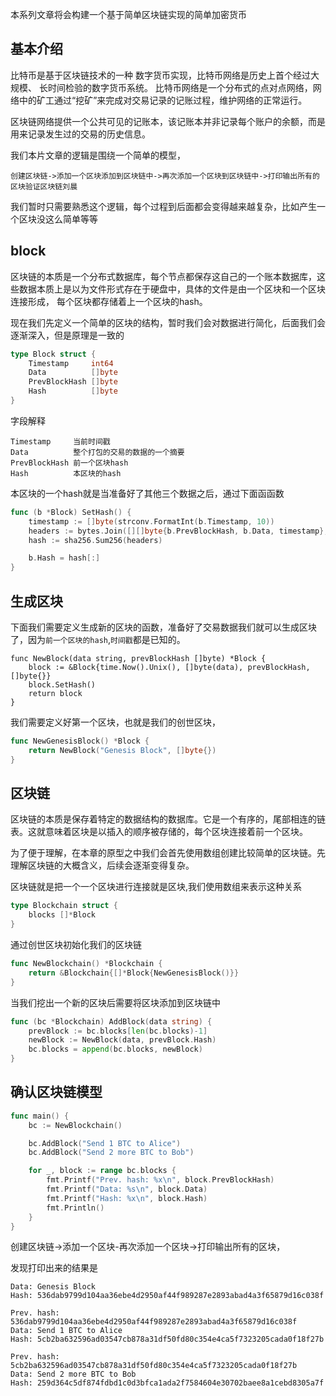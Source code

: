本系列文章将会构建一个基于简单区块链实现的简单加密货币




## 基本介绍

比特币是基于区块链技术的一种 数字货币实现，比特币网络是历史上首个经过大规模、 长时间检验的数字货币系统。 比特币网络是一个分布式的点对点网络，网络中的矿工通过“挖矿”来完成对交易记录的记账过程，维护网络的正常运行。

区块链网络提供一个公共可见的记账本，该记账本并非记录每个账户的余额，而是用来记录发生过的交易的历史信息。 

我们本片文章的逻辑是围绕一个简单的模型，
```
创建区块链->添加一个区块添加到区块链中->再次添加一个区块到区块链中->打印输出所有的区块验证区块链刘晨
```
我们暂时只需要熟悉这个逻辑，每个过程到后面都会变得越来越复杂，比如产生一个区块没这么简单等等
## block 

区块链的本质是一个分布式数据库，每个节点都保存这自己的一个账本数据库，这些数据本质上是以为文件形式存在于硬盘中，具体的文件是由一个区块和一个区块连接形成，
每个区块都存储着上一个区块的hash。

现在我们先定义一个简单的区块的结构，暂时我们会对数据进行简化，后面我们会逐渐深入，但是原理是一致的

```go
type Block struct {
    Timestamp     int64    
    Data          []byte
    PrevBlockHash []byte
    Hash          []byte
}
```
字段解释
```
Timestamp     当前时间戳
Data          整个打包的交易的数据的一个摘要
PrevBlockHash 前一个区块hash
Hash          本区块的hash  
```

本区块的一个hash就是当准备好了其他三个数据之后，通过下面函函数

```go
func (b *Block) SetHash() {
    timestamp := []byte(strconv.FormatInt(b.Timestamp, 10))
    headers := bytes.Join([][]byte{b.PrevBlockHash, b.Data, timestamp}, []byte{})
    hash := sha256.Sum256(headers)

    b.Hash = hash[:]
}
```
## 生成区块

下面我们需要定义生成新的区块的函数，准备好了交易数据我们就可以生成区块了，因为`前一个区块的hash`,`时间戳`都是已知的。
```
func NewBlock(data string, prevBlockHash []byte) *Block {
    block := &Block{time.Now().Unix(), []byte(data), prevBlockHash, []byte{}}
    block.SetHash()
    return block
}
```

我们需要定义好第一个区块，也就是我们的创世区块，
```go
func NewGenesisBlock() *Block {
	return NewBlock("Genesis Block", []byte{})
}
```

## 区块链

区块链的本质是保存着特定的数据结构的数据库。它是一个有序的，尾部相连的链表。这就意味着区块是以插入的顺序被存储的，每个区块连接着前一个区块。

为了便于理解，在本章的原型之中我们会首先使用数组创建比较简单的区块链。先理解区块链的大概含义，后续会逐渐变得复杂。


区块链就是把一个一个区块进行连接就是区块,我们使用数组来表示这种关系

```go
type Blockchain struct {
	blocks []*Block
}
```

通过创世区块初始化我们的区块链
```go
func NewBlockchain() *Blockchain {
	return &Blockchain{[]*Block{NewGenesisBlock()}}
}
```

当我们挖出一个新的区块后需要将区块添加到区块链中
```go
func (bc *Blockchain) AddBlock(data string) {
	prevBlock := bc.blocks[len(bc.blocks)-1]
	newBlock := NewBlock(data, prevBlock.Hash)
	bc.blocks = append(bc.blocks, newBlock)
}
```



## 确认区块链模型

```go
func main() {
	bc := NewBlockchain()

	bc.AddBlock("Send 1 BTC to Alice")
	bc.AddBlock("Send 2 more BTC to Bob")

	for _, block := range bc.blocks {
		fmt.Printf("Prev. hash: %x\n", block.PrevBlockHash)
		fmt.Printf("Data: %s\n", block.Data)
		fmt.Printf("Hash: %x\n", block.Hash)
		fmt.Println()
	}
}
```

创建区块链->添加一个区块-再次添加一个区块->打印输出所有的区块，

发现打印出来的结果是
```shell
Data: Genesis Block
Hash: 536dab9799d104aa36ebe4d2950af44f989287e2893abad4a3f65879d16c038f

Prev. hash: 536dab9799d104aa36ebe4d2950af44f989287e2893abad4a3f65879d16c038f
Data: Send 1 BTC to Alice
Hash: 5cb2ba632596ad03547cb878a31df50fd80c354e4ca5f7323205cada0f18f27b

Prev. hash: 5cb2ba632596ad03547cb878a31df50fd80c354e4ca5f7323205cada0f18f27b
Data: Send 2 more BTC to Bob
Hash: 259d364c5df874fdbd1c0d3bfca1ada2f7584604e30702baee8a1cebd8305a7f
```